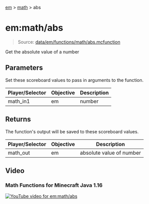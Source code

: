[em](../../em.md) > [math](../math.md) > abs

# em:math/abs

> Source: [data/em/functions/math/abs.mcfunction](../../../data/em/functions/math/abs.mcfunction)

Get the absolute value of a number

## Parameters

Set these scoreboard values to pass in arguments to the function.

| Player/Selector | Objective | Description |
| --------------- | --------- | ----------- |
| math_in1        | em        | number      |

## Returns

The function's output will be saved to these scoreboard values.

| Player/Selector | Objective | Description              |
| --------------- | --------- | ------------------------ |
| math_out        | em        | absolute value of number |

## Video

### Math Functions for Minecraft Java 1.16

[![YouTube video for em:math/abs](https://i3.ytimg.com/vi/gDObl5lCF1w/maxresdefault.jpg)](https://www.youtube.com/watch?v=gDObl5lCF1w)

